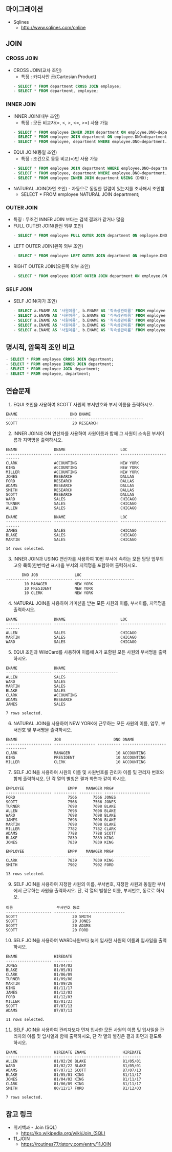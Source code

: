 ## 마이그레이션
* Sqlines
  - http://www.sqlines.com/online
  
## JOIN
### CROSS JOIN
* CROSS JOIN(교차 조인) 
  - 특징 : 카디사안 곱(Cartesian Product)
  ```sql
  - SELECT * FROM department CROSS JOIN employee;  
  - SELECT * FROM department, employee;
  ```
### INNER JOIN
* INNER JOIN(내부 조인) 
  - 특징 : 모든 비교자(=, <, >, <=, >=) 사용 가능
  ```sql
  - SELECT * FROM employee INNER JOIN department ON employee.DNO=department.DNO;
  - SELECT * FROM employee JOIN department ON employee.DNO=department.DNO;
  - SELECT * FROM employee, department WHERE employee.DNO=department.DNO;
  ```
* EQUI JOIN(동일 조인) 
  - 특징 : 조건으로 동등 비교(=)만 사용 가능
  ```sql
  - SELECT * FROM employee JOIN department WHERE employee.DNO=department.DNO;  
  - SELECT * FROM employee, department WHERE employee.DNO=department.DNO;  
  - SELECT * FROM employee INNER JOIN department USING (DNO);
  ```
* NATURAL JOIN(자연 조인) - 자동으로 동일한 컬럼이 있는지를 조사해서 조인함
  - SELECT * FROM employee NATURAL JOIN department;
### OUTER JOIN
* 특징 : 무조건 INNER JOIN 보다는 검색 결과가 같거나 많음
* FULL OUTER JOIN(완전 외부 조인)
  ```sql
  - SELECT * FROM employee FULL OUTER JOIN department ON employee.DNO = department.DNO;  
  ```
* LEFT OUTER JOIN(왼쪽 외부 조인)
  ```sql
  - SELECT * FROM employee LEFT OUTER JOIN department ON employee.DNO = department.DNO;  
  ```
* RIGHT OUTER JOIN(오른쪽 외부 조인)
  ```sql
  - SELECT * FROM employee RIGHT OUTER JOIN department ON employee.DNO = department.DNO;
  ```
### SELF JOIN
* SELF JOIN(자가 조인)
  ```sql
  - SELECT a.ENAME AS '사원이름', b.ENAME AS '직속상관이름' FROM employee a INNER JOIN employee b ON a.MANAGER=b.DNO
  - SELECT a.ENAME AS '사원이름', b.ENAME AS '직속상관이름' FROM employee a JOIN employee b ON a.MANAGER=b.DNO
  - SELECT a.ENAME AS '사원이름', b.ENAME AS '직속상관이름' FROM employee a INNER JOIN employee b WHERE a.MANAGER=b.DNO
  - SELECT a.ENAME AS '사원이름', b.ENAME AS '직속상관이름' FROM employee a JOIN employee b WHERE a.MANAGER=b.DNO
  - SELECT a.ENAME AS '사원이름', b.ENAME AS '직속상관이름' FROM employee a, employee b WHERE a.MANAGER=b.DNO
  ```

## 명시적, 암묵적 조인 비교
  ```sql
  - SELECT * FROM employee CROSS JOIN department;
  - SELECT * FROM employee INNER JOIN department;
  - SELECT * FROM employee JOIN department;
  - SELECT * FROM employee, department;
  ```

## 연습문제

1. EQUI 조인을 사용하여 SCOTT 사원의 부서번호와 부서 이름을 출력하시오.
```console
ENAME                       DNO DNAME
-------------------- ---------- ----------------------------
SCOTT                        20 RESEARCH
```

2. INNER JOIN과 ON 연산자를 사용하여 사원이름과 함께 그 사원이 소속된 부서이름과 지역명을 출력하시오.
```console
ENAME                DNAME                        LOC
-------------------- ---------------------------- --------------------------
CLARK                ACCOUNTING                   NEW YORK
KING                 ACCOUNTING                   NEW YORK
MILLER               ACCOUNTING                   NEW YORK
JONES                RESEARCH                     DALLAS
FORD                 RESEARCH                     DALLAS
ADAMS                RESEARCH                     DALLAS
SMITH                RESEARCH                     DALLAS
SCOTT                RESEARCH                     DALLAS
WARD                 SALES                        CHICAGO
TURNER               SALES                        CHICAGO
ALLEN                SALES                        CHICAGO

ENAME                DNAME                        LOC
-------------------- ---------------------------- --------------------------
JAMES                SALES                        CHICAGO
BLAKE                SALES                        CHICAGO
MARTIN               SALES                        CHICAGO

14 rows selected.
```

3. INNER JOIN과 USING 연산자를 사용하여 10번 부서에 속하는 모든 담당 업무의 고유 목록(한번씩만 표시)을 부서의 지역명을 포함하여 출력하시오.
```console
       DNO JOB                LOC
---------- ------------------ --------------------------
        10 MANAGER            NEW YORK
        10 PRESIDENT          NEW YORK
        10 CLERK              NEW YORK
```

4. NATURAL JOIN을 사용하여 커미션을 받는 모든 사원의 이름, 부서이름, 지역명을 출력하시오.
```console
ENAME                DNAME                        LOC
-------------------- ---------------------------- --------------------------
ALLEN                SALES                        CHICAGO
MARTIN               SALES                        CHICAGO
WARD                 SALES                        CHICAGO
```


5. EQUI 조인과 WildCard를 사용하여 이름에 A가 포함된 모든 사원의 부서명을 출력하시오.
```console
ENAME                DNAME
-------------------- ----------------------------
ALLEN                SALES
WARD                 SALES
MARTIN               SALES
BLAKE                SALES
CLARK                ACCOUNTING
ADAMS                RESEARCH
JAMES                SALES

7 rows selected.
```


6. NATURAL JOIN을 사용하여 NEW YORK에 근무하는 모든 사원의 이름, 업무, 부서번호 및 부서명을 출력하시오.
```console
ENAME                JOB                       DNO DNAME
-------------------- ------------------ ---------- ----------------------------
CLARK                MANAGER                    10 ACCOUNTING
KING                 PRESIDENT                  10 ACCOUNTING
MILLER               CLERK                      10 ACCOUNTING
```

7. SELF JOIN을 사용하여 사원의 이름 및 사원번호를 관리자 이름 및 관리자 번호와 함께 출력하시오. 단 각 열의 별칭은 결과 화면과 같이 하시오.
```console
EMPLOYEE                   EMP#    MANAGER MRG#
-------------------- ---------- ---------- --------------------
FORD                       7566       7566 JONES
SCOTT                      7566       7566 JONES
TURNER                     7698       7698 BLAKE
ALLEN                      7698       7698 BLAKE
WARD                       7698       7698 BLAKE
JAMES                      7698       7698 BLAKE
MARTIN                     7698       7698 BLAKE
MILLER                     7782       7782 CLARK
ADAMS                      7788       7788 SCOTT
BLAKE                      7839       7839 KING
JONES                      7839       7839 KING

EMPLOYEE                   EMP#    MANAGER MRG#
-------------------- ---------- ---------- --------------------
CLARK                      7839       7839 KING
SMITH                      7902       7902 FORD

13 rows selected.
```

<!--
8. OUTER JOIN, SELF JOIN을 사용하여 관리자가 없는 사원을 포함하여 사원번호를 기준으로 내림차순 정렬을 하여 출력하시오.
```console
EMPLOYEE                   EMP#    MANAGER MGR#
-------------------- ---------- ---------- --------------------
MILLER                     7782       7782 CLARK
FORD                       7566       7566 JONES
JAMES                      7698       7698 BLAKE
ADAMS                      7788       7788 SCOTT
TURNER                     7698       7698 BLAKE
KING
SCOTT                      7566       7566 JONES
CLARK                      7839       7839 KING
BLAKE                      7839       7839 KING
MARTIN                     7698       7698 BLAKE
JONES                      7839       7839 KING

EMPLOYEE                   EMP#    MANAGER MGR#
-------------------- ---------- ---------- --------------------
WARD                       7698       7698 BLAKE
ALLEN                      7698       7698 BLAKE
SMITH                      7902       7902 FORD

14 rows selected.
```

-->
9. SELF JOIN을 사용하여 지정한 사원의 이름, 부서번호, 지정한 사원과 동일한 부서에서 근무하는 사원을 출력하시오. 단, 각 열의 별칭은 이름, 부서번호, 동료로 하시오.
```console
이름                   부서번호 동료
-------------------- ---------- --------------------
SCOTT                        20 SMITH
SCOTT                        20 JONES
SCOTT                        20 ADAMS
SCOTT                        20 FORD
```

10. SELF JOIN을 사용하여 WARD사원보다 늦게 입사한 사원의 이름과 입사일을 출력하시오.
```console
ENAME                HIREDATE
-------------------- --------
JONES                81/04/02
BLAKE                81/05/01
CLARK                81/06/09
TURNER               81/09/08
MARTIN               81/09/28
KING                 81/11/17
JAMES                81/12/03
FORD                 81/12/03
MILLER               82/01/23
SCOTT                87/07/13
ADAMS                87/07/13

11 rows selected.
```

11. SELF JOIN을 사용하여 관리자보다 먼저 입사한 모든 사원의 이름 및 입사일을 관리자의 이름 및 입사일과 함께 출력하시오, 단 각 열의 별칭은 결과 화면과 같도록 하시오.
```console
ENAME                HIREDATE ENAME                HIREDATE
-------------------- -------- -------------------- --------
ALLEN                81/02/20 BLAKE                81/05/01
WARD                 81/02/22 BLAKE                81/05/01
ADAMS                87/07/13 SCOTT                87/07/13
BLAKE                81/05/01 KING                 81/11/17
JONES                81/04/02 KING                 81/11/17
CLARK                81/06/09 KING                 81/11/17
SMITH                80/12/17 FORD                 81/12/03

7 rows selected.
```

## 참고 링크
* 위키백과 - Join (SQL)
  - https://ko.wikipedia.org/wiki/Join_(SQL)
* 11_JOIN
  - https://routines77.tistory.com/entry/11JOIN
    
    
